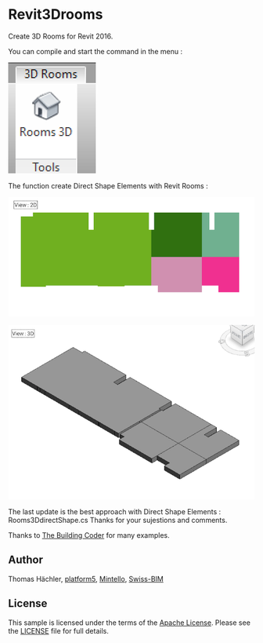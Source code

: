 # Revit3Drooms
Create 3D Rooms for Revit 2016.


You can compile and start the command in the menu : 

![menu](Resources/menu.png)

The function create Direct Shape Elements with Revit Rooms :

![2DRoom](Resources/2droom.png)

![3DRoom](Resources/3droom.png)


The last update is the best approach with Direct Shape Elements : Rooms3DdirectShape.cs
Thanks for your sujestions and comments.

Thanks to [The Building Coder](http://thebuildingcoder.typepad.com) for many examples.

## Author

Thomas Hächler,
[platform5](http://platform5rd.com),
[Mintello](http://mintello.com),
[Swiss-BIM](http://swiss-bim.com)

## License

This sample is licensed under the terms of the [Apache License](http://www.apache.org/licenses).
Please see the [LICENSE](LICENSE) file for full details.
